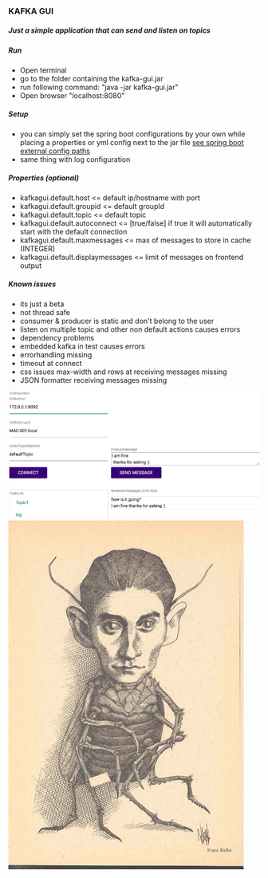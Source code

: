 ### KAFKA GUI
##### Just a simple application that can send and listen on topics

##### Run
* Open terminal
* go to the folder containing the kafka-gui.jar
* run following command: "java -jar kafka-gui.jar"
* Open browser "localhost:8080"

##### Setup
* you can simply set the spring boot configurations by your own while placing a properties or yml config next to the jar file [see spring boot external config paths](https://docs.spring.io/spring-boot/docs/current/reference/html/boot-features-external-config.html)
* same thing with log configuration

##### Properties (optional)
* kafkagui.default.host <= default ip/hostname with port
* kafkagui.default.groupid <= default groupId
* kafkagui.default.topic  <= default topic
* kafkagui.default.autoconnect <= [true/false] if true it will automatically start with the default connection
* kafkagui.default.maxmessages <= max of messages to store in cache (INTEGER)
* kafkagui.default.displaymessages <= limit of messages on frontend output

##### Known issues
* its just a beta
* not thread safe
* consumer & producer is static and don't belong to the user
* listen on multiple topic and other non default actions causes errors
* dependency problems
* embedded kafka in test causes errors
* errorhandling missing
* timeout at connect
* css issues max-width and rows at receiving messages missing
* JSON formatter receiving messages missing

![screenshot](screenshot.png "screenshot")
![franz.kafka](franz.kafka.jpg "fanz.kafka")